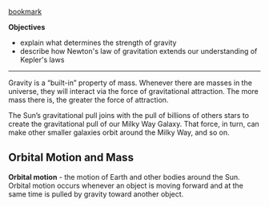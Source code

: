 [bookmark](https://openstax.org/books/astronomy/pages/3-3-newtons-universal-law-of-gravitation)

**Objectives**
- explain what determines the strength of gravity
- describe how Newton's law of gravitation extends our understanding of Kepler's laws
----

Gravity is a “built-in” property of mass. Whenever there are masses in the universe, they will interact via the force of gravitational attraction. The more mass there is, the greater the force of attraction.

The Sun’s gravitational pull joins with the pull of billions of others stars to create the gravitational pull of our Milky Way Galaxy. That force, in turn, can make other smaller galaxies orbit around the Milky Way, and so on.

Orbital Motion and Mass
---

**Orbital motion** - the motion of Earth and other bodies around the Sun. Orbital motion occurs whenever an object is moving forward and at the same time is pulled by gravity toward another object.